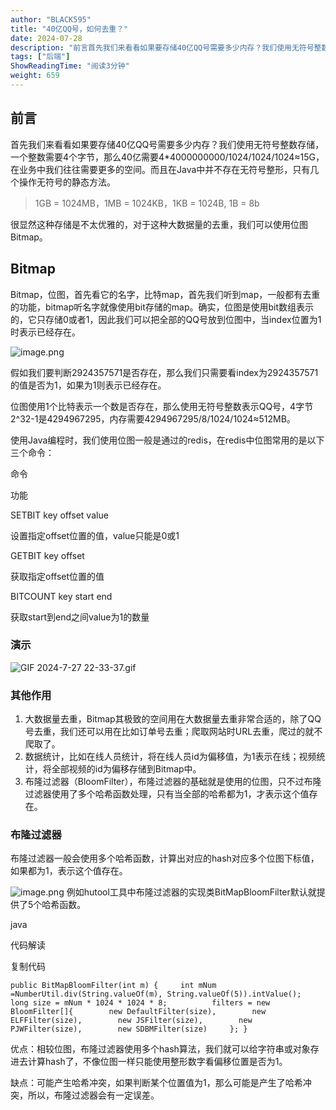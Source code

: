 ```yaml
---
author: "BLACK595"
title: "40亿QQ号，如何去重？"
date: 2024-07-28
description: "前言首先我们来看看如果要存储40亿QQ号需要多少内存？我们使用无符号整数存储，一个整数需要4个字节，那么40亿需要4*4000000000/1024/1024/1024≈15G，在业务中我们往往需要"
tags: ["后端"]
ShowReadingTime: "阅读3分钟"
weight: 659
---
```

前言
--

首先我们来看看如果要存储40亿QQ号需要多少内存？我们使用无符号整数存储，一个整数需要4个字节，那么40亿需要4\*4000000000/1024/1024/1024≈15G，在业务中我们往往需要更多的空间。而且在Java中并不存在无符号整形，只有几个操作无符号的静态方法。

> 1GB = 1024MB，1MB = 1024KB，1KB = 1024B, 1B = 8b

很显然这种存储是不太优雅的，对于这种大数据量的去重，我们可以使用位图Bitmap。

Bitmap
------

Bitmap，位图，首先看它的名字，比特map，首先我们听到map，一般都有去重的功能，bitmap听名字就像使用bit存储的map。确实，位图是使用bit数组表示的，它只存储0或者1，因此我们可以把全部的QQ号放到位图中，当index位置为1时表示已经存在。

![image.png](https://p6-xtjj-sign.byteimg.com/tos-cn-i-73owjymdk6/136da16216d740aaad774e6e4b307df4~tplv-73owjymdk6-jj-mark-v1:0:0:0:0:5o6Y6YeR5oqA5pyv56S-5Yy6IEAgQkxBQ0s1OTU=:q75.awebp?rk3s=f64ab15b&x-expires=1727648985&x-signature=1XyHROafAHRIpE5HMY3kJE9BYYA%3D)

假如我们要判断2924357571是否存在，那么我们只需要看index为2924357571的值是否为1，如果为1则表示已经存在。

位图使用1个比特表示一个数是否存在，那么使用无符号整数表示QQ号，4字节2^32-1是4294967295，内存需要4294967295/8/1024/1024≈512MB。

使用Java编程时，我们使用位图一般是通过的redis，在redis中位图常用的是以下三个命令：

命令

功能

SETBIT key offset value

设置指定offset位置的值，value只能是0或1

GETBIT key offset

获取指定offset位置的值

BITCOUNT key start end

获取start到end之间value为1的数量

### 演示

![GIF 2024-7-27 22-33-37.gif](https://p6-xtjj-sign.byteimg.com/tos-cn-i-73owjymdk6/c9a4c2f70ba74bcea82456e0352a69b9~tplv-73owjymdk6-jj-mark-v1:0:0:0:0:5o6Y6YeR5oqA5pyv56S-5Yy6IEAgQkxBQ0s1OTU=:q75.awebp?rk3s=f64ab15b&x-expires=1727648985&x-signature=GJEFlUn8wtO%2FEaGf%2Fq3EUN1LjsU%3D)

### 其他作用

1.  大数据量去重，Bitmap其极致的空间用在大数据量去重非常合适的，除了QQ号去重，我们还可以用在比如订单号去重；爬取网站时URL去重，爬过的就不爬取了。
2.  数据统计，比如在线人员统计，将在线人员id为偏移值，为1表示在线；视频统计，将全部视频的id为偏移存储到Bitmap中。
3.  布隆过滤器（BloomFilter），布隆过滤器的基础就是使用的位图，只不过布隆过滤器使用了多个哈希函数处理，只有当全部的哈希都为1，才表示这个值存在。

### 布隆过滤器

布隆过滤器一般会使用多个哈希函数，计算出对应的hash对应多个位图下标值，如果都为1，表示这个值存在。

![image.png](https://p6-xtjj-sign.byteimg.com/tos-cn-i-73owjymdk6/a728b15fa9f44709af358deb75530557~tplv-73owjymdk6-jj-mark-v1:0:0:0:0:5o6Y6YeR5oqA5pyv56S-5Yy6IEAgQkxBQ0s1OTU=:q75.awebp?rk3s=f64ab15b&x-expires=1727648985&x-signature=uNWXfu%2Fdn8m%2FRZvythZNC9Wwo60%3D) 例如hutool工具中布隆过滤器的实现类BitMapBloomFilter默认就提供了5个哈希函数。

java

 代码解读

复制代码

`public BitMapBloomFilter(int m) {     int mNum =NumberUtil.div(String.valueOf(m), String.valueOf(5)).intValue();     long size = mNum * 1024 * 1024 * 8;          filters = new BloomFilter[]{        new DefaultFilter(size),        new ELFFilter(size),        new JSFilter(size),        new PJWFilter(size),        new SDBMFilter(size)     }; }`

优点：相较位图，布隆过滤器使用多个hash算法，我们就可以给字符串或对象存进去计算hash了，不像位图一样只能使用整形数字看偏移位置是否为1。

缺点：可能产生哈希冲突，如果判断某个位置值为1，那么可能是产生了哈希冲突，所以，布隆过滤器会有一定误差。